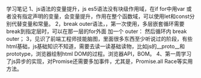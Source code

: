 学习笔记
1、js语法的变量提升，js es5语法没有块级作用域，在if for中用var 或者没有指定声明的变量，会变量提升，作用在整个函数域，可以使用let和const分别代替变量和常量。
2，break outer语法，，第一次使用，多层嵌套循环需要break到指定层时，可以在那一层的for外面 加一个 outer：
然后循环内 break outer；
3，见识了前端工程师技能脑图，里面很多东西至少听说过的阶段，有些html基础，js基础知识不知道，需要去读一读基础读物，比如js的__proto__和prototype，浏览器绘制html DOM的过程。浏览器API，BOM。
4、第一周学习了js异步的实现，对Promise还需要多加事件，尤其是，Promise.all Race等实用方法。
